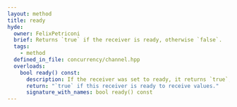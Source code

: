 ```yaml
---
layout: method
title: ready
hyde:
  owner: FelixPetriconi
  brief: Returns `true` if the receiver is ready, otherwise `false`.
  tags:
    - method
  defined_in_file: concurrency/channel.hpp
  overloads:
    bool ready() const:
      description: If the receiver was set to ready, it returns `true`, otherwise `false`; the initial value is `false`.
      return: "`true` if this receiver is ready to receive values."
      signature_with_names: bool ready() const
---
```

